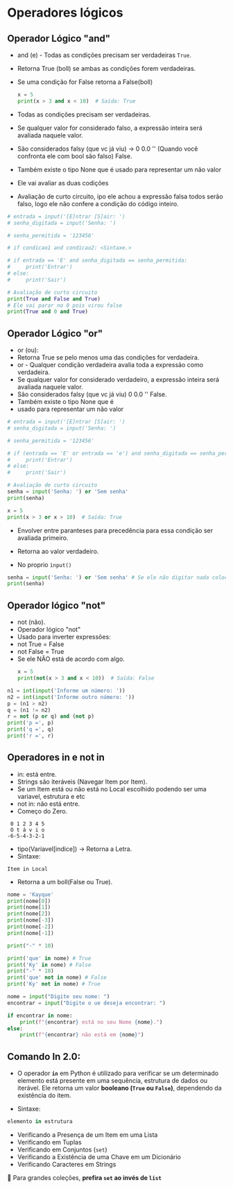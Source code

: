 # Operadores lógicos 
## Operador Lógico "and"
- and (e) - Todas as condições precisam ser verdadeiras `True`.
- Retorna True (boll) se ambas as condições forem verdadeiras.
- Se uma condição for False retorna a False(boll)
    ```python
    x = 5
    print(x > 3 and x < 10)  # Saída: True
    ```
- Todas as condições precisam ser verdadeiras.
- Se qualquer valor for considerado falso, a expressão inteira será avaliada naquele valor.

- São considerados falsy (que vc já viu) -> 0 0.0 '' (Quando você confronta ele com bool são falso) False.
- Também existe o tipo None que é usado para representar um não valor

- Ele vai avaliar as duas codições
- Avaliação de curto circuito, ipo ele achou a expressão falsa todos serão falso, logo ele não confere a condição do código inteiro. 
```` python
# entrada = input('[E]ntrar [S]air: ')
# senha_digitada = input('Senha: ')

# senha_permitida = '123456'

# if condicao1 and condicao2: <Sintaxe.>

# if entrada == 'E' and senha_digitada == senha_permitida:
#     print('Entrar')
# else:
#     print('Sair')

# Avaliação de curto circuito
print(True and False and True)
# Ele vai parar no 0 pois virou false
print(True and 0 and True)
````


## Operador Lógico "or"
- or (ou): 
- Retorna True se pelo menos uma das condições for verdadeira.
-  or - Qualquer condição verdadeira avalia toda a expressão como verdadeira.
- Se qualquer valor for considerado verdadeiro, a expressão inteira será avaliada naquele valor.
- São considerados falsy (que vc já viu) 0 0.0 '' False.
- Também existe o tipo None que é
- usado para representar um não valor

````python
# entrada = input('[E]ntrar [S]air: ')
# senha_digitada = input('Senha: ')

# senha_permitida = '123456'

# if (entrada == 'E' or entrada == 'e') and senha_digitada == senha_permitida:
#     print('Entrar')
# else:
#     print('Sair')

# Avaliação de curto circuito
senha = input('Senha: ') or 'Sem senha'
print(senha)
````

```python
x = 5
print(x > 3 or x > 10)  # Saída: True
```
- Envolver entre paranteses para precedência para essa condição ser avaliada primeiro. 
- Retorna ao valor verdadeiro.

- No proprio `ìnput()`
``` python
senha = input('Senha: ') or 'Sem senha' # Se ele não digitar nada coloca Sem senha.
print(senha)
```
## Operador lógico "not"
- not (não).
- Operador lógico "not"
- Usado para inverter expressões:
- not True = False
- not False = True
- Se ele NÃO está de acordo com algo.
    ```python
    x = 5
    print(not(x > 3 and x < 10))  # Saída: False
    ```

````python
n1 = int(input('Informe um número: '))
n2 = int(input('Informe outro número: '))
p = (n1 > n2)
q = (n1 != n2)
r = not (p or q) and (not p)
print('p =', p)
print('q =', q)
print('r =', r)
````

## Operadores in e not in
- in: está entre.
- Strings são iteráveis (Navegar Item por Item).
- Se um Item está ou não está no Local escolhido podendo ser uma variavel, estrutura e etc
- not in: não está entre. 
- Começo do Zero.
```
 0 1 2 3 4 5
 O t á v i o
-6-5-4-3-2-1
```

- tipo(Varíavel[indice]) -> Retorna a Letra.
- Sintaxe:
```
Item in Local
```
- Retorna a um boll(False ou True).

```python
nome = 'Kayque'
print(nome[0])
print(nome[1])
print(nome[2])
print(nome[-3])
print(nome[-2])
print(nome[-1])

print("-" * 10)

print('que' in nome) # True
print('Ky' in nome) # False
print("-" * 10) 
print('que' not in nome) # False
print('Ky' not in nome) # True

nome = input("Digite seu nome: ")
encontrar = input("Digite o ue deseja encontrar: ")

if encontrar in nome:
    print(f"{encontrar} está no seu Nome {nome}.")
else:
    print(f"{encontrar} não está em {nome}")
```


## Comando In 2.0:
- O operador **`in`** em Python é utilizado para verificar se um determinado elemento está presente em uma sequência, estrutura de dados ou iterável. Ele retorna um valor **booleano (`True` ou `False`)**, dependendo da existência do item.

- Sintaxe:

```python
elemento in estrutura
```

- Verificando a Presença de um Item em uma Lista
- Verificando em Tuplas
- Verificando em Conjuntos (`set`)
- Verificando a Existência de uma Chave em um Dicionário
- Verificando Caracteres em Strings

📌 Para grandes coleções, **prefira `set` ao invés de `list`**
